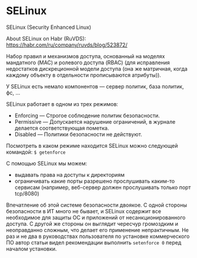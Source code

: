 # SELinux

SELinux (Security Enhanced Linux)&#x20;

About SELinux on Habr (RuVDS): https://habr.com/ru/company/ruvds/blog/523872/

Набор правил и механизмов доступа, основанный на моделях мандатного (MAC) и ролевого доступа (RBAC) (для исправления недостатков дискреционной модели доступа (она же матричная, когда каждому объекту в отдельности прописываются атрибуты)).

У SELinux есть немало компонентов — сервер политик, база политик, фс, ...

SELinux работает в одном из трех режимов:

* Enforcing — Строгое соблюдение политик безопасности.
* Permissive — Допускается нарушение ограничений, в журнале делается соответствующая пометка.
* Disabled — Политики безопасности не действуют.

Посмотреть в каком режиме находится SELinux можно следующей командой: `$ getenforce`

С помощью SELinux мы можем:

* выдавать права на доступы к директориям
* ограничивать какие порты разрешено прослушивать каким-то сервисам (например, веб-сервер должен прослушивать только порт tcp/8080)

Впечатление об этой системе безопасности двоякое. С одной стороны безопасности в ИТ много не бывает, и SELinux содержит все необходимое для защиты ОС и приложений от несанкционированного доступа. С другой же стороны он выглядит чересчур громоздким и неоправданно сложным, что делает его применение непрактичным. Не раз и не два в руководствах пользователя по установке коммерческого ПО автор статьи видел рекомендации выполнить `setenforce 0` перед началом установки.

